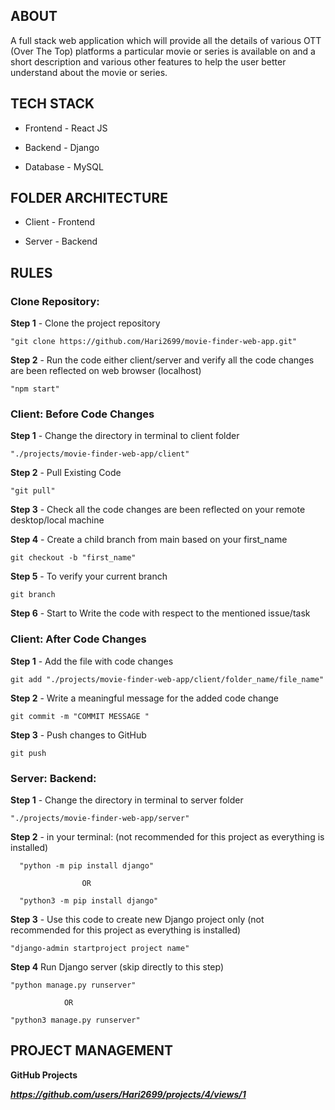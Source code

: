 ## ABOUT

A full stack web application which will provide all the details of various OTT (Over The Top) platforms a particular movie or series is available on and a short description and various other features to help the user better understand about the movie or series.


## TECH STACK

- Frontend - React JS

- Backend - Django

- Database - MySQL


## FOLDER ARCHITECTURE

- Client - Frontend

- Server - Backend


## RULES

### Clone Repository:
    
**Step 1** - Clone the project repository

    "git clone https://github.com/Hari2699/movie-finder-web-app.git"


**Step 2** - Run the code either client/server and verify all the code changes are been reflected on web browser (localhost)

    "npm start"



### Client: Before Code Changes

**Step 1** - Change the directory in terminal to client folder
    
    "./projects/movie-finder-web-app/client"

**Step 2** - Pull Existing Code

    "git pull"


**Step 3** - Check all the code changes are been reflected on your remote desktop/local machine


**Step 4** - Create a child branch from main based on your first_name

    git checkout -b "first_name"

    
**Step 5** - To verify your current branch

    git branch


**Step 6** - Start to Write the code with respect to the mentioned issue/task



### Client: After Code Changes
    
**Step 1** - Add the file with code changes

    git add "./projects/movie-finder-web-app/client/folder_name/file_name"


**Step 2** - Write a meaningful message for the added code change
    
    git commit -m "COMMIT MESSAGE "


**Step 3** - Push changes to GitHub

    git push


### Server: Backend:

**Step 1** - Change the directory in terminal to server folder
    
    "./projects/movie-finder-web-app/server"


**Step 2** - in your terminal: (not recommended for this project as everything is installed)

      "python -m pip install django"
      
                    OR
    
      "python3 -m pip install django"


**Step 3** - Use this code to create new Django project only (not recommended for this project as everything is installed)
    
    "django-admin startproject project name"


**Step 4** Run Django server (skip directly to this step)

    "python manage.py runserver"

                OR

    "python3 manage.py runserver"


## PROJECT MANAGEMENT

**GitHub Projects**

***https://github.com/users/Hari2699/projects/4/views/1***
